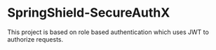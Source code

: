 # SpringShield-SecureAuthX
This project is based on role based authentication which uses JWT to authorize requests.
